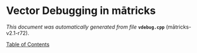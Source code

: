
# Vector Debugging in mātricks
_This document was automatically generated from file_ **`vdebug.cpp`** (mātricks-v2.1-r72).


[Table of Contents](README.md)
